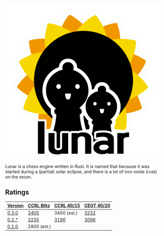 <p align="center">
  <img src="./art/lunar.png" width="500px">
</p>

Lunar is a chess engine written in Rust.
It is named that because it was started during a (partial) solar eclipse, and there is a lot of iron oxide (rust) on the moon.

## Ratings

<table><thead>
  <tr>
    <th><a href="https://github.com/Synthetica9/lunar/releases" target="_blank" rel="noopener noreferrer">Version</a></th>
    <th><a href="https://computerchess.org.uk/ccrl/404/cgi/compare_engines.cgi?class=Single-CPU+engines&only_best_in_class=on&num_best_in_class=1&print=Rating+list&profile_step=50&profile_numbers=1&table_size=100&ct_from_elo=0&ct_to_elo=10000&match_length=30&cross_tables_for_best_versions_only=1&sort_tables=by+rating&diag=0&reference_list=None&recalibrate=no" target="_blank" rel="noopener noreferrer">CCRL Blitz</a></th>
    <th><a href="https://computerchess.org.uk/ccrl/4040/cgi/compare_engines.cgi?class=Single-CPU+engines&only_best_in_class=on&num_best_in_class=1&table_size=0&ct_from_elo=0&ct_to_elo=10000&match_length=30&cross_tables_for_best_versions_only=1&sort_tables=by+rating&diag=0&recalibrate=no" target="_blank" rel="noopener noreferrer">CCRL 40/15</a></th>
    <th><a href="http://www.cegt.net/40_40%20Rating%20List/40_40%20SingleVersion/rangliste.html" target="_blank" rel="noopener noreferrer">CEGT 40/20</a></th>
  </tr>
</thead>
<tbody>
  <tr>
    <td><a href="https://github.com/Synthetica9/lunar/releases/tag/0.3" target="_blank" rel="noopener noreferrer">0.3.0</a></td>
    <td><a href="https://computerchess.org.uk/ccrl/404/cgi/engine_details.cgi?match_length=30&each_game=1&print=Details&each_game=1&eng=Lunar%200.3.0%2064-bit#Lunar_0_3_0_64" target="_blank" rel="noopener noreferrer">3405</a></td>
    <td>3400 (est.)</td>
    <td><a href="http://www.cegt.net/40_40%20Rating%20List/40_40%20SingleVersion/497.html" target="_blank" rel="noopener noreferrer">3232</a></td>
  </tr>
  <tr>
    <td><a href="https://github.com/Synthetica9/lunar/releases/tag/0.2.1" target="_blank" rel="noopener noreferrer">0.2.*</a></td>
    <td><a href="https://computerchess.org.uk/ccrl/404/cgi/engine_details.cgi?print=Details&each_game=1&eng=Lunar%200.2.1%2064-bit#Lunar_0_2_1_64-bit" target="_blank" rel="noopener noreferrer">3235</a></td>
    <td><a href="https://computerchess.org.uk/ccrl/4040/cgi/engine_details.cgi?print=Details&each_game=0&eng=Lunar%200.2.1%2064-bit#Lunar_0_2_1_64-bit" target="_blank" rel="noopener noreferrer">3196</a></td>
    <td><a href="http://www.cegt.net/40_40%20Rating%20List/40_40%20SingleVersion/676.html" target="_blank" rel="noopener noreferrer">3096</a></td>
  </tr>
  <tr>
    <td><a href="https://github.com/Synthetica9/lunar/releases/tag/0.1.0" target="_blank" rel="noopener noreferrer">0.1.0</a></td>
    <td colspan="3">2800 (est.)</td>
  </tr>
</tbody></table>
